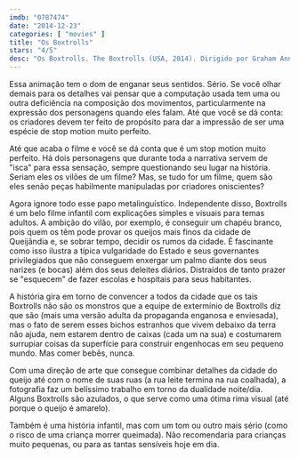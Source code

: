 ```yaml
---
imdb: "0787474"
date: "2014-12-23"
categories: [ "movies" ]
title: "Os Boxtrolls"
stars: "4/5"
desc: "Os Boxtrolls. The Boxtrolls (USA, 2014). Dirigido por Graham Annable, Anthony Stacchi. Escrito por Irena Brignull, Phil Dale, Adam Pava, Alan Snow, Anthony Stacchi. Com Ben Kingsley, Jared Harris, Nick Frost, Richard Ayoade, Tracy Morgan, Dee Bradley Baker, Steve Blum, Nika Futterman, Pat Fraley."
---
```

Essa animação tem o dom de enganar seus sentidos. Sério. Se você olhar demais para os detalhes vai pensar que a computação usada tem uma ou outra deficiência na composição dos movimentos, particularmente na expressão dos personagens quando eles falam. Até que você se dá conta: os criadores devem ter feito de propósito para dar a impressão de ser uma espécie de stop motion muito perfeito.

Até que acaba o filme e você se dá conta que é um stop motion muito perfeito. Há dois personagens que durante toda a narrativa servem de "isca" para essa sensação, sempre questionando seu lugar na história. Seriam eles os vilões de um filme? Mas, se tudo for um filme, quem são eles senão peças habilmente manipuladas por criadores oniscientes?

Agora ignore todo esse papo metalinguístico. Independente disso, Boxtrolls é um belo filme infantil com explicações simples e visuais para temas adultos. A ambição do vilão, por exemplo, é conseguir um chapéu branco, pois quem os têm pode provar os queijos mais finos da cidade de Queijândia e, se sobrar tempo, decidir os rumos da cidade. É fascinante como isso ilustra a típica vulgaridade do Estado e seus governantes privilegiados que não conseguem enxergar um palmo diante dos seus narizes (e bocas) além dos seus deleites diários. Distraídos de tanto prazer se "esquecem" de fazer escolas e hospitais para seus habitantes.

A história gira em torno de convencer a todos da cidade que os tais Boxtrolls não são os monstros que a equipe de extermínio de Boxtrolls diz que são (mais uma versão adulta da propaganda enganosa e enviesada), mas o fato de serem esses bichos estranhos que vivem debaixo da terra não ajuda, nem estarem dentro de caixas (cada um na sua) e costumarem surrupiar coisas da superfície para construir engenhocas em seu pequeno mundo. Mas comer bebês, nunca.

Com uma direção de arte que consegue combinar detalhes da cidade do queijo até com o nome de suas ruas (a rua leite termina na rua coalhada), a fotografia faz um belíssimo trabalho em torno da dualidade noite/dia. Alguns Boxtrolls são azulados, o que serve como uma ótima rima visual (até porque o queijo é amarelo).

Também é uma história infantil, mas com um tom ou outro mais sério (como o risco de uma criança morrer queimada). Não recomendaria para crianças muito pequenas, ou para as tantas sensíveis hoje em dia.
